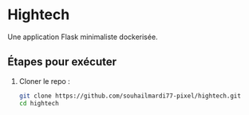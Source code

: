 # Hightech

Une application Flask minimaliste dockerisée.

## Étapes pour exécuter

1. Cloner le repo :
   ```bash
   git clone https://github.com/souhailmardi77-pixel/hightech.git
   cd hightech
